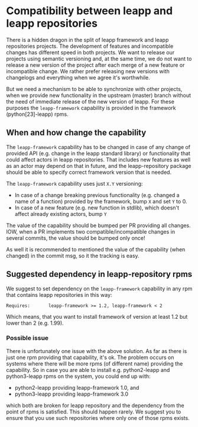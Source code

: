 # Compatibility between leapp and leapp repositories

There is a hidden dragon in the split of leapp framework and leapp repositories
projects. The development of features and incompatible changes has different
speed in both projects. We want to release our projects using semantic
versioning and, at the same time, we do not want to release a new version of
the project after each merge of a new feature or incompatible change.
We rather prefer releasing new versions with changelogs and everything
when we agree it's worthwhile.

But we need a mechanism to be able to synchronize with other projects, when we
provide new functionality in the upstream (master) branch without the need
of immediate release of the new version of leapp. For these purposes the
`leapp-framework` capability is provided in the framework (python[23]-leapp) rpms.

## When and how change the capability

The `leapp-framework` capability has to be changed in case of any change of
provided API (e.g. change in the leapp standard library) or functionality that
could affect actors in leapp repositories. That includes new features as well
as an actor may depend on that in future, and the leapp-repository package
should be able to specify correct framework version that is needed.

The `leapp-framework` capability uses just `X.Y` versioning:

- In case of a change breaking previous functionality (e.g. changed a name of a function) provided by the framework, bump `X` and set `Y` to 0.
- In case of a new feature (e.g. new function in stdlib), which doesn't affect already existing actors, bump `Y`

The value of the capability should be bumped per PR providing all changes.
IOW, when a PR implements two compatible/incompatible changes in several
commits, the value should be bumped only once!

As well it is recommended to mentioned the value of the capability
(when changed) in the commit msg, so it the tracking is easy.

## Suggested dependency in leapp-repository rpms
We suggest to set dependency on the `leapp-framework` capability in any rpm
that contains leapp repositories in this way:

```spec
Requires:       leapp-framework >= 1.2, leapp-framework < 2
```

Which means, that you want to install framework of version at least 1.2 but
lower than 2 (e.g. 1.99).

### Possible issue
There is unfortunately one issue with the above solution. As far as there is just
one rpm providing that capability, it's ok. The problem occurs on systems where
there will be more rpms (of different name) providing the capability.
So in case you are able to install e.g. python2-leapp and python3-leapp rpms
on the system, you could end up with:

- python2-leapp providing leapp-framework 1.0, and
- python3-leapp providing leapp-framework 3.0

which both are broken for leapp repository and the dependency from the point of
rpms is satisfied. This should happen rarely. We suggest you to ensure that you
use such repositories where only one of those rpms exists.
